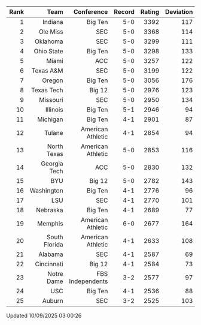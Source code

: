 | Rank  | Team                 | Conference           | Record   | Rating | Deviation |
| ---:  | ---:                 | ---:                 | ---:     | ---:   | ---:      |
| 1     | Indiana              | Big Ten              | 5-0      | 3392   | 117       |
| 2     | Ole Miss             | SEC                  | 5-0      | 3368   | 114       |
| 3     | Oklahoma             | SEC                  | 5-0      | 3299   | 111       |
| 4     | Ohio State           | Big Ten              | 5-0      | 3298   | 133       |
| 5     | Miami                | ACC                  | 5-0      | 3257   | 122       |
| 6     | Texas A&M            | SEC                  | 5-0      | 3199   | 122       |
| 7     | Oregon               | Big Ten              | 5-0      | 3056   | 176       |
| 8     | Texas Tech           | Big 12               | 5-0      | 2976   | 123       |
| 9     | Missouri             | SEC                  | 5-0      | 2950   | 134       |
| 10    | Illinois             | Big Ten              | 5-1      | 2946   | 94        |
| 11    | Michigan             | Big Ten              | 4-1      | 2901   | 87        |
| 12    | Tulane               | American Athletic    | 4-1      | 2854   | 94        |
| 13    | North Texas          | American Athletic    | 5-0      | 2853   | 116       |
| 14    | Georgia Tech         | ACC                  | 5-0      | 2830   | 132       |
| 15    | BYU                  | Big 12               | 5-0      | 2782   | 143       |
| 16    | Washington           | Big Ten              | 4-1      | 2776   | 96        |
| 17    | LSU                  | SEC                  | 4-1      | 2770   | 101       |
| 18    | Nebraska             | Big Ten              | 4-1      | 2689   | 77        |
| 19    | Memphis              | American Athletic    | 6-0      | 2677   | 164       |
| 20    | South Florida        | American Athletic    | 4-1      | 2633   | 108       |
| 21    | Alabama              | SEC                  | 4-1      | 2587   | 69        |
| 22    | Cincinnati           | Big 12               | 4-1      | 2584   | 73        |
| 23    | Notre Dame           | FBS Independents     | 3-2      | 2577   | 97        |
| 24    | USC                  | Big Ten              | 4-1      | 2536   | 88        |
| 25    | Auburn               | SEC                  | 3-2      | 2525   | 103       |

Updated 10/09/2025 03:00:26
